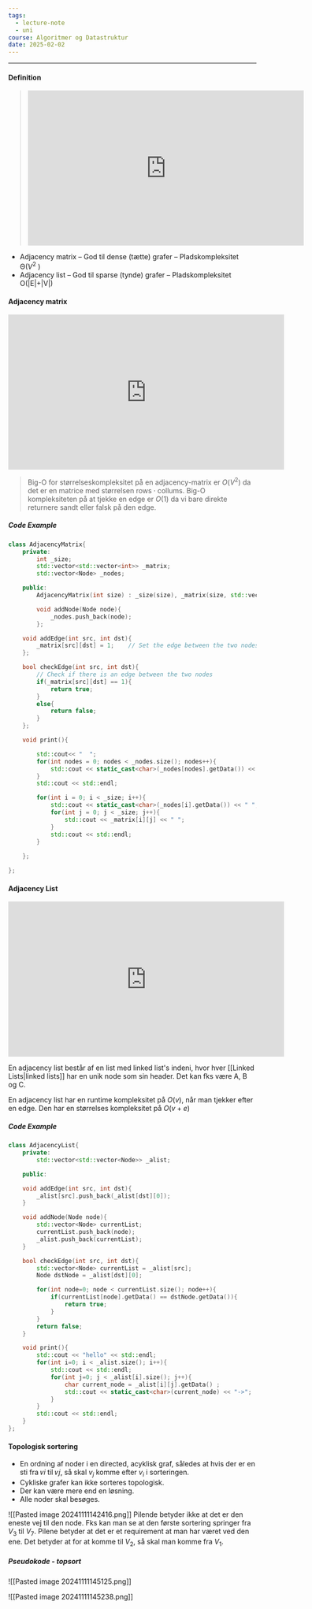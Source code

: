 ```yaml
---
tags:
  - lecture-note
  - uni
course: Algoritmer og Datastruktur
date: 2025-02-02
---
```

--- 
#### Definition
>  <iframe width="560" height="315" src="https://www.youtube.com/embed/-VgHk7UMPP4?si=FPi5_lBQ5us1ILpd" title="YouTube video player" frameborder="0" allow="accelerometer; autoplay; clipboard-write; encrypted-media; gyroscope; picture-in-picture; web-share" referrerpolicy="strict-origin-when-cross-origin" allowfullscreen></iframe>

* Adjacency matrix
	– God til dense (tætte) grafer
	– Pladskompleksitet Θ($V^2$ )
* Adjacency list
	– God til sparse (tynde) grafer
	– Pladskompleksitet O(|E|+|V|)

#### Adjacency matrix
<iframe width="560" height="315" src="https://www.youtube.com/embed/B28xAWEerK8?si=MLk20Ep05kulrm5r" title="YouTube video player" frameborder="0" allow="accelerometer; autoplay; clipboard-write; encrypted-media; gyroscope; picture-in-picture; web-share" referrerpolicy="strict-origin-when-cross-origin" allowfullscreen></iframe>

>Big-O for størrelseskompleksitet på en adjacency-matrix er $O(V^2)$ da det er en matrice med størrelsen $\text{rows} \cdot \text{collums}$.
>Big-O kompleksiteten på at tjekke en edge er $O(1)$ da vi bare direkte returnere sandt eller falsk på den edge.

##### Code Example
```cpp
class AdjacencyMatrix{
    private:
        int _size;
        std::vector<std::vector<int>> _matrix;
        std::vector<Node> _nodes;

    public:
        AdjacencyMatrix(int size) : _size(size), _matrix(size, std::vector<int>(size, 0)) {}        // Constructor for AdjacencyMatrix class

        void addNode(Node node){
            _nodes.push_back(node);
        };

    void addEdge(int src, int dst){
        _matrix[src][dst] = 1;    // Set the edge between the two nodes
    };

    bool checkEdge(int src, int dst){
        // Check if there is an edge between the two nodes
        if(_matrix[src][dst] == 1){
            return true;
        }
        else{
            return false;
        }
    };

    void print(){

        std::cout<< "  ";
        for(int nodes = 0; nodes < _nodes.size(); nodes++){
            std::cout << static_cast<char>(_nodes[nodes].getData()) << " ";     // Print the nodes
        }
        std::cout << std::endl;

        for(int i = 0; i < _size; i++){
            std::cout << static_cast<char>(_nodes[i].getData()) << " ";
            for(int j = 0; j < _size; j++){
                std::cout << _matrix[i][j] << " ";
            }
            std::cout << std::endl;
        }
    
    };

};
```

#### Adjacency List
<iframe width="560" height="315" src="https://www.youtube.com/embed/ee6zIj4J3-Y?si=praJDcCuqU73a9A-" title="YouTube video player" frameborder="0" allow="accelerometer; autoplay; clipboard-write; encrypted-media; gyroscope; picture-in-picture; web-share" referrerpolicy="strict-origin-when-cross-origin" allowfullscreen></iframe>

En adjacency list består af en list med linked list's indeni, hvor hver [[Linked Lists|linked lists]] har en unik node som sin header. Det kan fks være A, B og C.

En adjacency list har en runtime kompleksitet på $O(v)$, når man tjekker efter en edge.
Den har en størrelses kompleksitet på $O(v+e)$ 
##### Code Example
```cpp
class AdjacencyList{
    private:
        std::vector<std::vector<Node>> _alist;

    public:

    void addEdge(int src, int dst){
        _alist[src].push_back(_alist[dst][0]);
    }

    void addNode(Node node){
        std::vector<Node> currentList;
        currentList.push_back(node);
        _alist.push_back(currentList);
    }

    bool checkEdge(int src, int dst){
        std::vector<Node> currentList = _alist[src];
        Node dstNode = _alist[dst][0];

        for(int node=0; node < currentList.size(); node++){
            if(currentList[node].getData() == dstNode.getData()){
                return true;
            }
        }
        return false;
    }

    void print(){
        std::cout << "hello" << std::endl;
        for(int i=0; i < _alist.size(); i++){
            std::cout << std::endl;
            for(int j=0; j < _alist[i].size(); j++){
                char current_node = _alist[i][j].getData() ;
                std::cout << static_cast<char>(current_node) << "->";
            }
        }
        std::cout << std::endl;
    }
};
```

#### Topologisk sortering
* En ordning af noder i en directed, acyklisk graf, således at hvis der er en sti fra 𝑣𝑖 til 𝑣𝑗, så skal $v_{j}$ komme efter $v_{i}$ i sorteringen.
* Cykliske grafer kan ikke sorteres topologisk.
* Der kan være mere end en løsning.
* Alle noder skal besøges.

![[Pasted image 20241111142416.png]]
Pilende betyder ikke at det er den eneste vej til den node.
Fks kan man se at den første sortering springer fra $V_{3}$ til $V_{7}$. Pilene betyder at det er et requirement at man har været ved den ene. Det betyder at for at komme til $V_{2}$, så skal man komme fra $V_{1}$.

##### Pseudokode - topsort
![[Pasted image 20241111145125.png]]

![[Pasted image 20241111145238.png]]